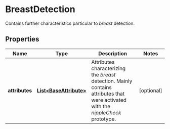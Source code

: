 

# BreastDetection

Contains further characteristics particular to _breast_ detection.

## Properties

| Name | Type | Description | Notes |
|------------ | ------------- | ------------- | -------------|
|**attributes** | [**List&lt;BaseAttribute&gt;**](BaseAttribute.md) | Attributes characterizing the _breast_ detection. Mainly contains attributes that were activated with the _nippleCheck_ prototype. |  [optional] |



